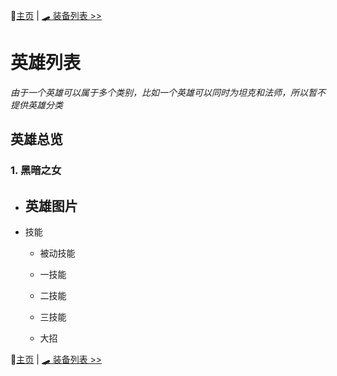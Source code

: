 📖[主页](../README.md) | [🛹 装备列表 >>](../items/装备列表.md)

# 英雄列表

*由于一个英雄可以属于多个类别，比如一个英雄可以同时为坦克和法师，所以暂不提供英雄分类*

## 英雄总览

### 1. 黑暗之女

- 英雄图片
    -
- 技能
    - 被动技能

    - 一技能

    - 二技能

    - 三技能
    - 大招


📖[主页](../README.md) | [🛹 装备列表 >>](../items/装备列表.md)
